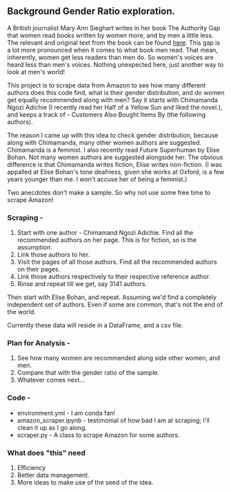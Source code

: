 ## Background Gender Ratio exploration.

A British journalist Mary Ann Sieghart writes in her book The Authority Gap that
women read books written by women more, and by men a little less. The relevant and
original text from the book can be found [here](.the_authority_gap.md). This gap is a
lot more pronounced when it comes to what book men read. That mean, inherently,
women get less readers than men do. So women's voices are heard less than men's
voices. Nothing unexpected here, just another way to look at men's world!

This project is to scrape data from Amazon to see how many different authors does
this code find, what is their gender distribution, and do women get equally
recommended along with men? Say it starts with Chimamanda Ngozi Adichie (I
  recently read her Half of a Yellow Sun and liked the novel.), and keeps a track
of - Customers Also Bought Items By (the following authors).

The reason I came up with this idea to check gender distribution, because along
with Chimamanda, many other women authors are suggested. Chimamanda is a feminist.
I also recently read Future Superhuman by Elise Bohan. Not many women authors are
suggested alongside her. The obvious difference is that Chimamanda writes fiction,
Elise writes non-fiction. (I was appalled at Elise Bohan's tone deafness, given
she works at Oxford, is a few years younger than me. I won't accuse her of being
a feminist.)

Two anecdotes don't make a sample. So why not use some free time to scrape Amazon!

### Scraping -
1. Start with one author - Chimamand Ngozi Adichie. Find all the recommended authors
on her page. This is for fiction, so is the assumption.
2. Link those authors to her.
3. Visit the pages of all those authors. Find all the recommended authors on their pages.
4. Link those authors respectively to their respective reference author.
5. Rinse and repeat till we get, say 3141 authors.

Then start with Elise Bohan, and repeat. Assuming we'd find a completely independent
set of authors. Even if some are common, that's not the end of the world.

Currently these data will reside in a DataFrame, and a csv file.

### Plan for Analysis -

1. See how many women are recommended along side other women, and men.
2. Compare that with the gender ratio of the sample.
3. Whatever comes next...


### Code -
* environment.yml - I am conda fan!
* amazon_scraper.ipynb - testimonial of how bad I am at scraping; I'll clean it up
as I go along.
* scraper.py - A class to scrape Amazon for some authors.


### What does "this" need

1. Efficiency
2. Better data management.
3. More ideas to make use of the seed of the idea.
